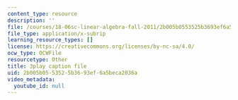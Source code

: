 ```yaml
---
content_type: resource
description: ''
file: /courses/18-06sc-linear-algebra-fall-2011/2b005b0553525b3693ef6a5beca2036a_RWvi4Vx4CDc.vtt
file_type: application/x-subrip
learning_resource_types: []
license: https://creativecommons.org/licenses/by-nc-sa/4.0/
ocw_type: OCWFile
resourcetype: Other
title: 3play caption file
uid: 2b005b05-5352-5b36-93ef-6a5beca2036a
video_metadata:
  youtube_id: null
---
```

